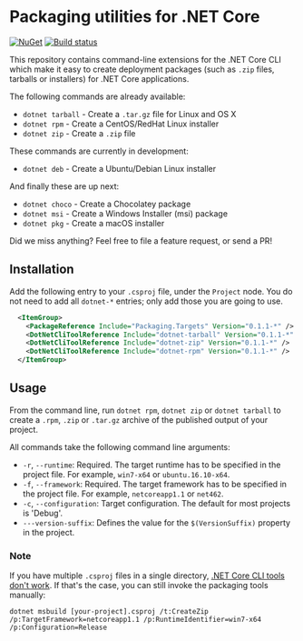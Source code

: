 # Packaging utilities for .NET Core

[![NuGet](https://img.shields.io/nuget/v/Packaging.Targets.svg)](https://www.nuget.org/packages/Packaging.Targets)
[![Build status](https://ci.appveyor.com/api/projects/status/ac3j676f9g8r0g15?svg=true)](https://ci.appveyor.com/project/qmfrederik/dotnet-packaging)

This repository contains command-line extensions for the .NET Core CLI which make it easy to create
deployment packages (such as `.zip` files, tarballs or installers) for .NET Core applications.

The following commands are already available:
* `dotnet tarball` - Create a `.tar.gz` file for Linux and OS X
* `dotnet rpm` - Create a CentOS/RedHat Linux installer
* `dotnet zip` - Create a `.zip` file

These commands are currently in development:
* `dotnet deb` - Create a Ubuntu/Debian Linux installer

And finally these are up next:

* `dotnet choco` - Create a Chocolatey package
* `dotnet msi` - Create a Windows Installer (msi) package
* `dotnet pkg` - Create a macOS installer

Did we miss anything? Feel free to file a feature request, or send a PR!

## Installation

Add the following entry to your `.csproj` file, under the `Project` node. You do not need to add all `dotnet-*` entries;
only add those you are going to use.

```xml
  <ItemGroup>
    <PackageReference Include="Packaging.Targets" Version="0.1.1-*" />
    <DotNetCliToolReference Include="dotnet-tarball" Version="0.1.1-*" />
    <DotNetCliToolReference Include="dotnet-zip" Version="0.1.1-*" />
    <DotNetCliToolReference Include="dotnet-rpm" Version="0.1.1-*" />
  </ItemGroup>
```

## Usage

From the command line, run `dotnet rpm`, `dotnet zip` or `dotnet tarball` to create a `.rpm`, `.zip` or `.tar.gz` archive of the published output of your project.

All commands take the following command line arguments:

* `-r`, `--runtime`: Required. The target runtime has to be specified in the project file. For example, `win7-x64` or `ubuntu.16.10-x64`.
* `-f`, `--framework`: Required. The target framework has to be specified in the project file. For example, `netcoreapp1.1` or `net462`.
* `-c`, `--configuration`: Target configuration. The default for most projects is 'Debug'.
*  `---version-suffix`: Defines the value for the `$(VersionSuffix)` property in the project.


### Note
If you have multiple `.csproj` files in a single directory, [.NET Core CLI tools don't work](https://github.com/dotnet/cli/issues/4808).
If that's the case, you can still invoke the packaging tools manually:

```
dotnet msbuild [your-project].csproj /t:CreateZip /p:TargetFramework=netcoreapp1.1 /p:RuntimeIdentifier=win7-x64 /p:Configuration=Release
```
